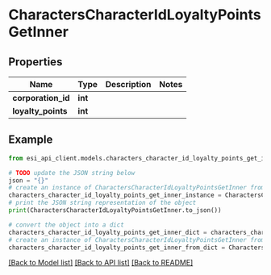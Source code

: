 # CharactersCharacterIdLoyaltyPointsGetInner


## Properties

Name | Type | Description | Notes
------------ | ------------- | ------------- | -------------
**corporation_id** | **int** |  | 
**loyalty_points** | **int** |  | 

## Example

```python
from esi_api_client.models.characters_character_id_loyalty_points_get_inner import CharactersCharacterIdLoyaltyPointsGetInner

# TODO update the JSON string below
json = "{}"
# create an instance of CharactersCharacterIdLoyaltyPointsGetInner from a JSON string
characters_character_id_loyalty_points_get_inner_instance = CharactersCharacterIdLoyaltyPointsGetInner.from_json(json)
# print the JSON string representation of the object
print(CharactersCharacterIdLoyaltyPointsGetInner.to_json())

# convert the object into a dict
characters_character_id_loyalty_points_get_inner_dict = characters_character_id_loyalty_points_get_inner_instance.to_dict()
# create an instance of CharactersCharacterIdLoyaltyPointsGetInner from a dict
characters_character_id_loyalty_points_get_inner_from_dict = CharactersCharacterIdLoyaltyPointsGetInner.from_dict(characters_character_id_loyalty_points_get_inner_dict)
```
[[Back to Model list]](../README.md#documentation-for-models) [[Back to API list]](../README.md#documentation-for-api-endpoints) [[Back to README]](../README.md)


